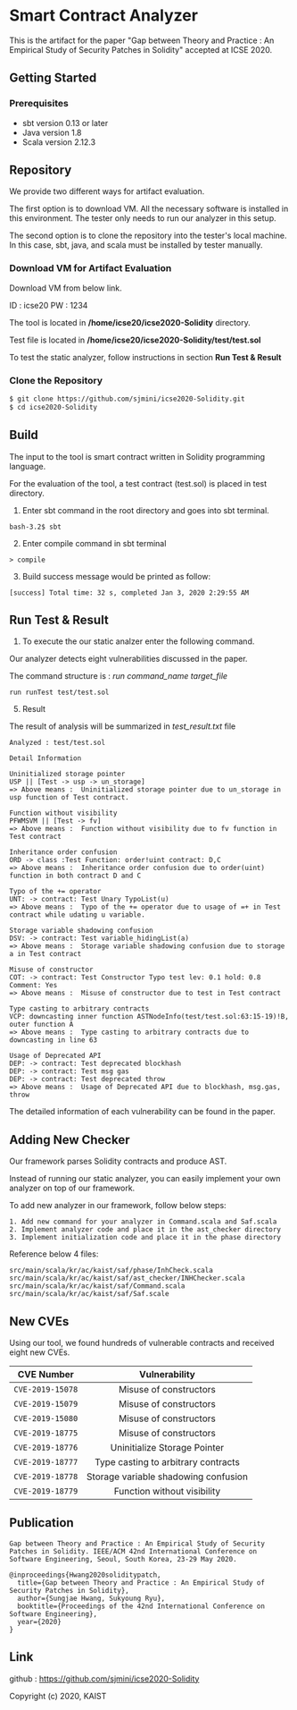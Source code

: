 # Smart Contract Analyzer
This is the artifact for the paper "Gap between Theory and Practice : 
An Empirical Study of Security Patches in Solidity" accepted at ICSE 2020.


## Getting Started

### Prerequisites

* sbt version 0.13 or later
* Java version 1.8
* Scala version 2.12.3


## Repository
We provide two different ways for artifact evaluation.

The first option is to download VM. All the necessary software is installed in this environment.
The tester only needs to run our analyzer in this setup.

The second option is to clone the repository into the tester's local machine.
In this case, sbt, java, and scala must be installed by tester manually.


### Download VM for Artifact Evaluation

Download VM from below link.

ID : icse20
PW : 1234

The tool is located in <b>/home/icse20/icse2020-Solidity</b> directory.

Test file is located in <b>/home/icse20/icse2020-Solidity/test/test.sol</b>

To test the static analyzer, follow instructions in section <b>Run Test & Result</b>

### Clone the Repository
```sh
$ git clone https://github.com/sjmini/icse2020-Solidity.git
$ cd icse2020-Solidity
```

## Build

The input to the tool is smart contract written in Solidity programming language.

For the evaluation of the tool, a test contract (test.sol) is placed in test directory.

1. Enter sbt command in the root directory and goes into sbt terminal.

```
bash-3.2$ sbt
```
2. Enter compile command in sbt terminal

```
> compile
```

3. Build success message would be printed as follow:

```
[success] Total time: 32 s, completed Jan 3, 2020 2:29:55 AM
```

## Run Test & Result

1. To execute the our static analzer enter the following command.

Our analyzer detects eight vulnerabilities discussed in the paper.

The command structure is : <i> run command_name target_file </i>

```
run runTest test/test.sol
```

5. Result 

The result of analysis will be summarized in <i>test_result.txt</i> file

```
Analyzed : test/test.sol

Detail Information

Uninitialized storage pointer
USP || [Test -> usp -> un_storage] 
=> Above means :  Uninitialized storage pointer due to un_storage in usp function of Test contract.

Function without visibility
PFWMSVM || [Test -> fv]
=> Above means :  Function without visibility due to fv function in Test contract

Inheritance order confusion
ORD -> class :Test Function: order!uint contract: D,C
=> Above means :  Inheritance order confusion due to order(uint) function in both contract D and C

Typo of the += operator
UNT: -> contract: Test Unary TypoList(u)
=> Above means :  Typo of the += operator due to usage of =+ in Test contract while udating u variable.

Storage variable shadowing confusion
DSV: -> contract: Test variable_hidingList(a)
=> Above means :  Storage variable shadowing confusion due to storage a in Test contract

Misuse of constructor
COT: -> contract: Test Constructor Typo test lev: 0.1 hold: 0.8 Comment: Yes
=> Above means :  Misuse of constructor due to test in Test contract

Type casting to arbitrary contracts
VCP: downcasting inner function ASTNodeInfo(test/test.sol:63:15-19)!B, outer function A
=> Above means :  Type casting to arbitrary contracts due to downcasting in line 63

Usage of Deprecated API
DEP: -> contract: Test deprecated blockhash
DEP: -> contract: Test msg gas
DEP: -> contract: Test deprecated throw
=> Above means :  Usage of Deprecated API due to blockhash, msg.gas, throw
```

The detailed information of each vulnerability can be found in the paper.


## Adding New Checker

Our framework parses Solidity contracts and produce AST.

Instead of running our static analyzer, you can easily implement your own analyzer on top of our framework.

To add new analyzer in our framework, follow below steps:
```
1. Add new command for your analyzer in Command.scala and Saf.scala
2. Implement analyzer code and place it in the ast_checker directory
3. Implement initialization code and place it in the phase directory
```

Reference below 4 files:

```
src/main/scala/kr/ac/kaist/saf/phase/InhCheck.scala
src/main/scala/kr/ac/kaist/saf/ast_checker/INHChecker.scala
src/main/scala/kr/ac/kaist/saf/Command.scala
src/main/scala/kr/ac/kaist/saf/Saf.scale
```

## New CVEs

Using our tool, we found hundreds of vulnerable contracts and received eight new CVEs.

| CVE Number | Vulnerability | 
|---|:---:|
| `CVE-2019-15078` | Misuse of constructors | 
| `CVE-2019-15079` | Misuse of constructors |
| `CVE-2019-15080` | Misuse of constructors |
| `CVE-2019-18775` | Misuse of constructors |
| `CVE-2019-18776` | Uninitialize Storage Pointer |
| `CVE-2019-18777` | Type casting to arbitrary contracts |
| `CVE-2019-18778` | Storage variable shadowing confusion |
| `CVE-2019-18779` | Function without visibility |


## Publication
```
Gap between Theory and Practice : An Empirical Study of Security Patches in Solidity. IEEE/ACM 42nd International Conference on Software Engineering, Seoul, South Korea, 23-29 May 2020.

@inproceedings{Hwang2020soliditypatch,
  title={Gap between Theory and Practice : An Empirical Study of Security Patches in Solidity},
  author={Sungjae Hwang, Sukyoung Ryu},
  booktitle={Proceedings of the 42nd International Conference on Software Engineering},
  year={2020}
}
```

## Link

github : https://github.com/sjmini/icse2020-Solidity

Copyright (c) 2020, KAIST
